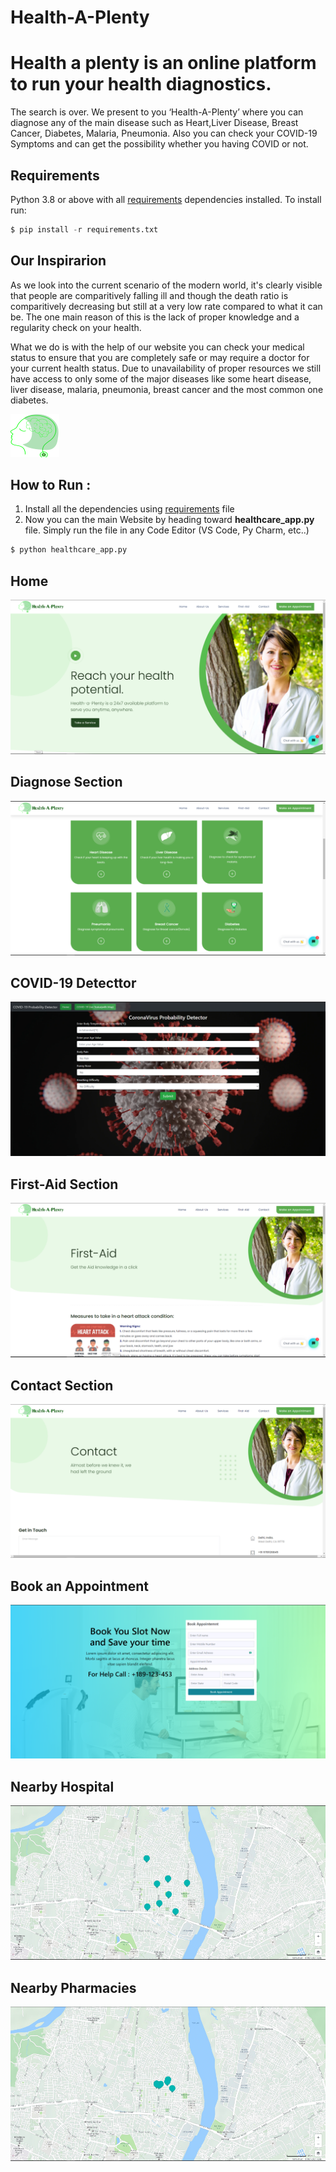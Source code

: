 # Health-A-Plenty
# Health a plenty is an online platform to run your health diagnostics. 

The search is over. We present to you ‘Health-A-Plenty’ where you can diagnose any of the main disease such as Heart,Liver Disease, Breast Cancer, Diabetes, Malaria, Pneumonia.
Also you can check your COVID-19 Symptoms and can get the possibility whether you having COVID or not.


## Requirements
Python 3.8 or above with all [requirements](requirements.txt) dependencies installed. To install run:
```python
$ pip install -r requirements.txt
```

## Our Inspirarion
As we look into the current scenario of the modern world, it's clearly visible that people are comparitively falling ill and though the death ratio is comparitively decreasing but still at a very low rate compared to what it can be. The one main reason of this is the lack of proper knowledge and a regularity check on your health. 

What we do is with the help of our website you can check your medical status to ensure that you are completely safe or may require a doctor for your current health status. Due to unavailability of proper resources we still have access to only some of the major diseases like some heart disease, liver disease, malaria, pneumonia, breast cancer and the most common one diabetes.


![Logo](SS/logo.png)


## How to Run :
1. Install all the dependencies using [requirements](requirements.txt) file
2. Now you can the main Website by heading toward **healthcare_app.py** file. Simply run the file in any Code Editor (VS Code, Py Charm, etc..)

```python
$ python healthcare_app.py
```
     
 ## Home
 ![Website Home Page](SS/1.PNG)
 
 ## Diagnose Section
 ![Diagnose Section](SS/2.PNG)
 
  ## COVID-19 Detecttor
 ![COVID-19 Detector](SS/3.PNG)
 
  ## First-Aid Section
 ![First-Aid Section](SS/4.PNG)
  
  ## Contact Section
 ![Contact Section](SS/5.PNG)
 
  ## Book an Appointment
 ![Appointment Section](SS/6.PNG)
   
  ## Nearby Hospital
 ![Nearby Hospital](SS/7.PNG)
 
  ## Nearby Pharmacies
 ![Nearby Pharmacies](SS/8.PNG)
